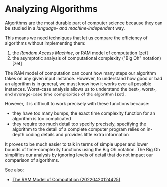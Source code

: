 # Analyzing Algorithms

Algorithms are the most durable part of computer science because they can be studied in a *language- and machine-independent* way. 

This means we need techniques that let us compare the efficiency of algorithms without implementing them:
  1. the *Random Access Machine*, or RAM model of computation [zet]
  1. the asymptotic analysis of computational complexity ("Big Oh" notation) [zet]

The RAM model of computation can count how many steps our algorithm takes on any given input instance. However, to understand how good or bad an algorithm is in general, we must know how it works over all possible instances. Worst-case analysis allows us to understand the best-, worst-, and average-case time complexities of the algorithm [zet].

However, it is difficult to work precisely with these functions because:
  * they have too many bumps, the exact time complexity function for an algorithm is too complicated
  * they require too much detail too specify precisely, specifying the algorithm to the detail of a complete computer program relies on in-depth coding details and provides little extra information

It proves to be much easier to talk in terms of simple upper and lower bounds of time-complexity functions using the Big Oh notation. The Big Oh simplifies our analysis by ignoring levels of detail that do not impact our comparison of algorithms.

See also:
* [The RAM Model of Computation (20220420124425)](link)